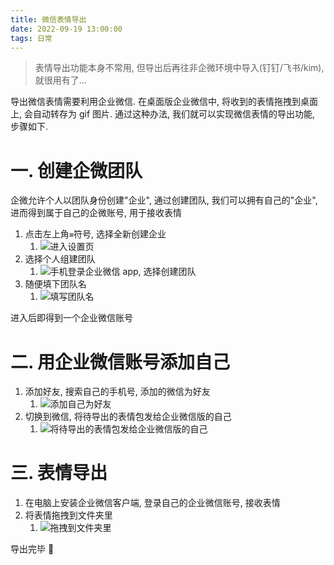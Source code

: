 ```yaml
---
title: 微信表情导出
date: 2022-09-19 13:00:00
tags: 日常
---
```


> 表情导出功能本身不常用, 但导出后再往非企微环境中导入(钉钉/飞书/kim), 就很用有了...

导出微信表情需要利用企业微信. 在桌面版企业微信中, 将收到的表情拖拽到桌面上, 会自动转存为 gif 图片. 通过这种办法, 我们就可以实现微信表情的导出功能, 步骤如下.

# 一. 创建企微团队

企微允许个人以团队身份创建"企业", 通过创建团队, 我们可以拥有自己的"企业", 进而得到属于自己的企微账号, 用于接收表情

1.  点击左上角`≡`符号, 选择全新创建企业
    1.  ![进入设置页](https://mirror-4-web.bookflaneur.cn/https://tva1.sinaimg.cn/large/007Yq4pTly1h6b79okxq5j30u01uojrx.jpg)
2.  选择个人组建团队
    1.  ![手机登录企业微信 app, 选择创建团队](https://mirror-4-web.bookflaneur.cn/https://tva1.sinaimg.cn/large/007Yq4pTly1h6b76zhhl9j30u01uomxy.jpg)
3.  随便填下团队名
    1.  ![填写团队名](https://mirror-4-web.bookflaneur.cn/https://tva1.sinaimg.cn/large/007Yq4pTly1h6b77rn6efj30u01uoaah.jpg)

进入后即得到一个企业微信账号

# 二. 用企业微信账号添加自己

1.  添加好友, 搜索自己的手机号, 添加的微信为好友
    1.  ![添加自己为好友](https://mirror-4-web.bookflaneur.cn/https://tva1.sinaimg.cn/large/007Yq4pTly1h6b7d6hrqmj30u01uowi0.jpg)
2.  切换到微信, 将待导出的表情包发给企业微信版的自己
    1. ![将待导出的表情包发给企业微信版的自己](https://mirror-4-web.bookflaneur.cn/https://tva1.sinaimg.cn/large/007Yq4pTly1h6b7eoo8wlj30u01uojsw.jpg)

# 三. 表情导出

1.  在电脑上安装企业微信客户端, 登录自己的企业微信账号, 接收表情
2.  将表情拖拽到文件夹里
    1.  ![拖拽到文件夹里](https://mirror-4-web.bookflaneur.cn/https://tva1.sinaimg.cn/large/007Yq4pTly1h6b7kvbveyj311t0ljqb1.jpg)

导出完毕 🎉

<style>
  /* 图片太大了, 统一缩小一半 */
  a[itemscope] img {
    width:50%;
  }
</style>
